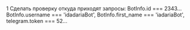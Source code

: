 1 Сделать проверку откуда приходят запросы:
BotInfo.id === 2343...
BotInfo.username === 'idadariaBot',
BotInfo.first_name === 'iadariaBot',
telegram.token === 52...